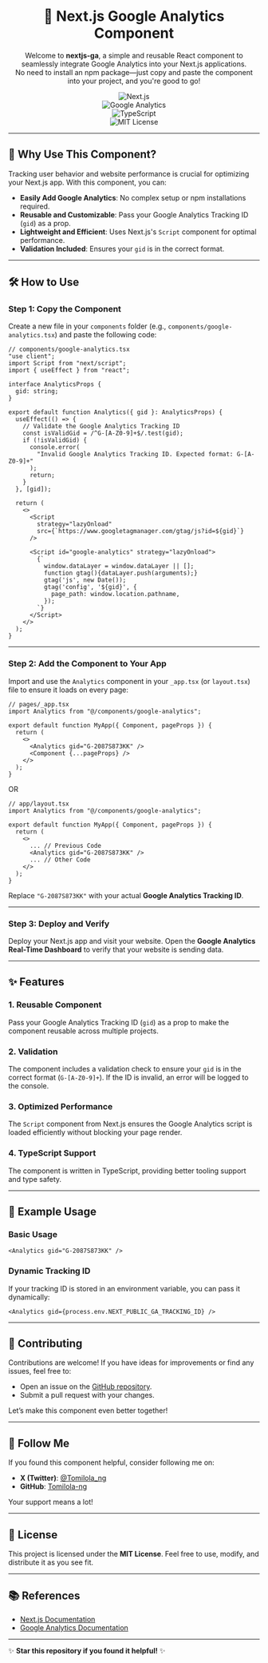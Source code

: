<div align="center">

# 🚀 Next.js Google Analytics Component  

<div align="center">

Welcome to **nextjs-ga**, a simple and reusable React component to seamlessly integrate Google Analytics into your Next.js applications. <br /> No need to install an npm package—just copy and paste the component into your project, and you're good to go! 

</div>

<div>

![Next.js](https://img.shields.io/badge/Next.js-000000?style=for-the-badge&logo=next.js&logoColor=white)  
![Google Analytics](https://img.shields.io/badge/Google%20Analytics-E37400?style=for-the-badge&logo=google%20analytics&logoColor=white)  
![TypeScript](https://img.shields.io/badge/TypeScript-3178C6?style=for-the-badge&logo=typescript&logoColor=white)  
![MIT License](https://img.shields.io/badge/License-MIT-green?style=for-the-badge) 

</div>

</div>

---

## 🌟 Why Use This Component?  

Tracking user behavior and website performance is crucial for optimizing your Next.js app. With this component, you can:  
- **Easily Add Google Analytics**: No complex setup or npm installations required.  
- **Reusable and Customizable**: Pass your Google Analytics Tracking ID (`gid`) as a prop.  
- **Lightweight and Efficient**: Uses Next.js's `Script` component for optimal performance.  
- **Validation Included**: Ensures your `gid` is in the correct format.  

---

## 🛠️ How to Use  

### Step 1: Copy the Component  

Create a new file in your `components` folder (e.g., `components/google-analytics.tsx`) and paste the following code:  

```tsx
// components/google-analytics.tsx
"use client";
import Script from "next/script";
import { useEffect } from "react";

interface AnalyticsProps {
  gid: string;
}

export default function Analytics({ gid }: AnalyticsProps) {
  useEffect(() => {
    // Validate the Google Analytics Tracking ID
    const isValidGid = /^G-[A-Z0-9]+$/.test(gid);
    if (!isValidGid) {
      console.error(
        "Invalid Google Analytics Tracking ID. Expected format: G-[A-Z0-9]+"
      );
      return;
    }
  }, [gid]);

  return (
    <>
      <Script
        strategy="lazyOnload"
        src={`https://www.googletagmanager.com/gtag/js?id=${gid}`}
      />

      <Script id="google-analytics" strategy="lazyOnload">
        {`
          window.dataLayer = window.dataLayer || [];
          function gtag(){dataLayer.push(arguments);}
          gtag('js', new Date());
          gtag('config', '${gid}', {
            page_path: window.location.pathname,
          });
        `}
      </Script>
    </>
  );
}
```  

---

### Step 2: Add the Component to Your App  

Import and use the `Analytics` component in your `_app.tsx` (or `layout.tsx`) file to ensure it loads on every page:  

```tsx
// pages/_app.tsx
import Analytics from "@/components/google-analytics";

export default function MyApp({ Component, pageProps }) {
  return (
    <>
      <Analytics gid="G-2087S873KK" />
      <Component {...pageProps} />
    </>
  );
}
```  

OR

```tsx
// app/layout.tsx
import Analytics from "@/components/google-analytics";

export default function MyApp({ Component, pageProps }) {
  return (
    <>
      ... // Previous Code
      <Analytics gid="G-2087S873KK" />
      ... // Other Code
    </>
  );
}
```  

Replace `"G-2087S873KK"` with your actual **Google Analytics Tracking ID**.  

---

### Step 3: Deploy and Verify  

Deploy your Next.js app and visit your website. Open the **Google Analytics Real-Time Dashboard** to verify that your website is sending data.  

---

## ✨ Features  

### 1. **Reusable Component**  
Pass your Google Analytics Tracking ID (`gid`) as a prop to make the component reusable across multiple projects.  

### 2. **Validation**  
The component includes a validation check to ensure your `gid` is in the correct format (`G-[A-Z0-9]+`). If the ID is invalid, an error will be logged to the console.  

### 3. **Optimized Performance**  
The `Script` component from Next.js ensures the Google Analytics script is loaded efficiently without blocking your page render.  

### 4. **TypeScript Support**  
The component is written in TypeScript, providing better tooling support and type safety.  

---

## 🚀 Example Usage  

### Basic Usage  
```tsx
<Analytics gid="G-2087S873KK" />
```  

### Dynamic Tracking ID  
If your tracking ID is stored in an environment variable, you can pass it dynamically:  

```tsx
<Analytics gid={process.env.NEXT_PUBLIC_GA_TRACKING_ID} />
```  

---

## 🤝 Contributing  

Contributions are welcome! If you have ideas for improvements or find any issues, feel free to:  
- Open an issue on the [GitHub repository](https://github.com/Tomilola-ng/nextjs-ga).  
- Submit a pull request with your changes.  

Let’s make this component even better together!  

---

## 👋 Follow Me  

If you found this component helpful, consider following me on:  
- **X (Twitter)**: [@Tomilola_ng](https://twitter.com/Tomilola_ng)  
- **GitHub**: [Tomilola-ng](https://github.com/Tomilola-ng)  

Your support means a lot!  

---

## 📜 License  

This project is licensed under the **MIT License**. Feel free to use, modify, and distribute it as you see fit.  

---

## 📚 References  

- [Next.js Documentation](https://nextjs.org/docs)  
- [Google Analytics Documentation](https://developers.google.com/analytics/devguides/collection/gtagjs)  

--- 

✨ **Star this repository if you found it helpful!** ✨
